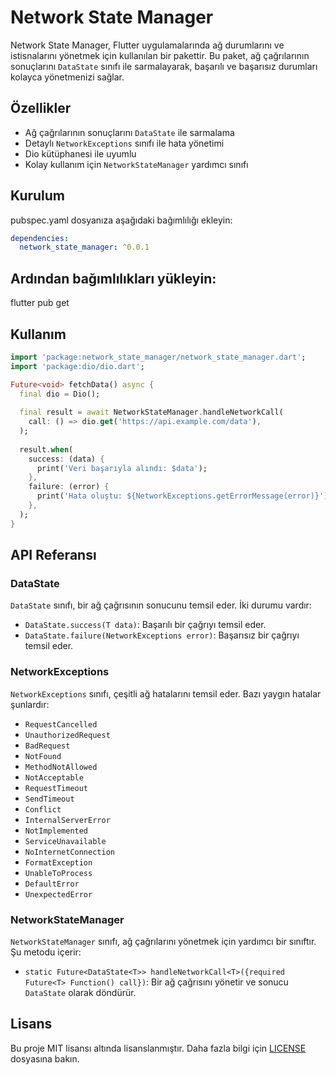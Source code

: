 # Network State Manager

Network State Manager, Flutter uygulamalarında ağ durumlarını ve istisnalarını yönetmek için kullanılan bir pakettir. Bu paket, ağ çağrılarının sonuçlarını `DataState` sınıfı ile sarmalayarak, başarılı ve başarısız durumları kolayca yönetmenizi sağlar.

## Özellikler

- Ağ çağrılarının sonuçlarını `DataState` ile sarmalama
- Detaylı `NetworkExceptions` sınıfı ile hata yönetimi
- Dio kütüphanesi ile uyumlu
- Kolay kullanım için `NetworkStateManager` yardımcı sınıfı

## Kurulum

pubspec.yaml dosyanıza aşağıdaki bağımlılığı ekleyin:

```yaml
dependencies:
  network_state_manager: ^0.0.1
```

## Ardından bağımlılıkları yükleyin:
flutter pub get

## Kullanım

```dart
import 'package:network_state_manager/network_state_manager.dart';
import 'package:dio/dio.dart';

Future<void> fetchData() async {
  final dio = Dio();
  
  final result = await NetworkStateManager.handleNetworkCall(
    call: () => dio.get('https://api.example.com/data'),
  );
  
  result.when(
    success: (data) {
      print('Veri başarıyla alındı: $data');
    },
    failure: (error) {
      print('Hata oluştu: ${NetworkExceptions.getErrorMessage(error)}');
    },
  );
}
```

## API Referansı

### DataState

`DataState` sınıfı, bir ağ çağrısının sonucunu temsil eder. İki durumu vardır:

* `DataState.success(T data)`: Başarılı bir çağrıyı temsil eder.
* `DataState.failure(NetworkExceptions error)`: Başarısız bir çağrıyı temsil eder.

### NetworkExceptions

`NetworkExceptions` sınıfı, çeşitli ağ hatalarını temsil eder. Bazı yaygın hatalar şunlardır:

* `RequestCancelled`
* `UnauthorizedRequest`
* `BadRequest`
* `NotFound`
* `MethodNotAllowed`
* `NotAcceptable`
* `RequestTimeout`
* `SendTimeout`
* `Conflict`
* `InternalServerError`
* `NotImplemented`
* `ServiceUnavailable`
* `NoInternetConnection`
* `FormatException`
* `UnableToProcess`
* `DefaultError`
* `UnexpectedError`

### NetworkStateManager

`NetworkStateManager` sınıfı, ağ çağrılarını yönetmek için yardımcı bir sınıftır. Şu metodu içerir:

* `static Future<DataState<T>> handleNetworkCall<T>({required Future<T> Function() call})`: Bir ağ çağrısını yönetir ve sonucu `DataState` olarak döndürür.

## Lisans

Bu proje MIT lisansı altında lisanslanmıştır. Daha fazla bilgi için [LICENSE](LICENSE) dosyasına bakın.